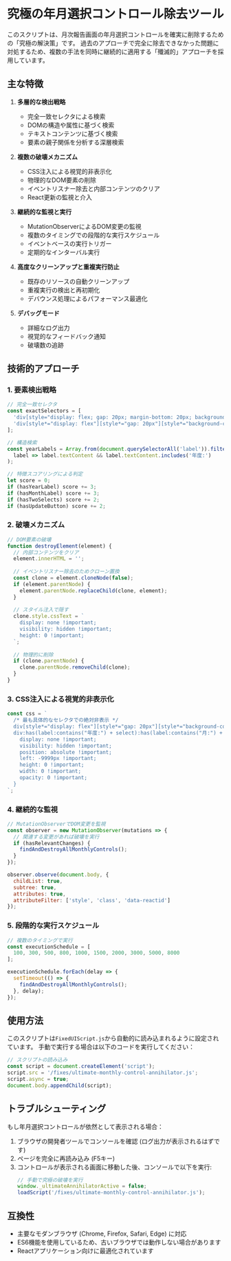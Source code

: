 # 究極の年月選択コントロール除去ツール

このスクリプトは、月次報告画面の年月選択コントロールを確実に削除するための「究極の解決策」です。
過去のアプローチで完全に除去できなかった問題に対処するため、複数の手法を同時に継続的に適用する「殲滅的」アプローチを採用しています。

## 主な特徴

1. **多層的な検出戦略**
   - 完全一致セレクタによる検索
   - DOMの構造や属性に基づく検索
   - テキストコンテンツに基づく検索
   - 要素の親子関係を分析する深層検索

2. **複数の破壊メカニズム**
   - CSS注入による視覚的非表示化
   - 物理的なDOM要素の削除
   - イベントリスナー除去と内部コンテンツのクリア
   - React更新の監視と介入

3. **継続的な監視と実行**
   - MutationObserverによるDOM変更の監視
   - 複数のタイミングでの段階的な実行スケジュール
   - イベントベースの実行トリガー
   - 定期的なインターバル実行

4. **高度なクリーンアップと重複実行防止**
   - 既存のリソースの自動クリーンアップ
   - 重複実行の検出と再初期化
   - デバウンス処理によるパフォーマンス最適化

5. **デバッグモード**
   - 詳細なログ出力
   - 視覚的なフィードバック通知
   - 破壊数の追跡

## 技術的アプローチ

### 1. 要素検出戦略

```javascript
// 完全一致セレクタ
const exactSelectors = [
  'div[style="display: flex; gap: 20px; margin-bottom: 20px; background-color: rgb(248, 249, 250); padding: 10px 15px; border-radius: 4px; border: 1px solid rgb(221, 221, 221);"]',
  'div[style*="display: flex"][style*="gap: 20px"][style*="background-color: rgb(248, 249, 250)"]'
];

// 構造検索
const yearLabels = Array.from(document.querySelectorAll('label')).filter(
  label => label.textContent && label.textContent.includes('年度:')
);

// 特徴スコアリングによる判定
let score = 0;
if (hasYearLabel) score += 3;
if (hasMonthLabel) score += 3;
if (hasTwoSelects) score += 2;
if (hasUpdateButton) score += 2;
```

### 2. 破壊メカニズム

```javascript
// DOM要素の破壊
function destroyElement(element) {
  // 内部コンテンツをクリア
  element.innerHTML = '';
  
  // イベントリスナー除去のためクローン置換
  const clone = element.cloneNode(false);
  if (element.parentNode) {
    element.parentNode.replaceChild(clone, element);
  }
  
  // スタイル注入で隠す
  clone.style.cssText = `
    display: none !important;
    visibility: hidden !important;
    height: 0 !important;
  `;
  
  // 物理的に削除
  if (clone.parentNode) {
    clone.parentNode.removeChild(clone);
  }
}
```

### 3. CSS注入による視覚的非表示化

```javascript
const css = `
  /* 最も具体的なセレクタでの絶対非表示 */
  div[style*="display: flex"][style*="gap: 20px"][style*="background-color: rgb(248, 249, 250)"],
  div:has(label:contains("年度:") + select):has(label:contains("月:") + select):has(button:contains("更新")) {
    display: none !important;
    visibility: hidden !important;
    position: absolute !important;
    left: -9999px !important;
    height: 0 !important;
    width: 0 !important;
    opacity: 0 !important;
  }
`;
```

### 4. 継続的な監視

```javascript
// MutationObserverでDOM変更を監視
const observer = new MutationObserver(mutations => {
  // 関連する変更があれば破壊を実行
  if (hasRelevantChanges) {
    findAndDestroyAllMonthlyControls();
  }
});

observer.observe(document.body, {
  childList: true,
  subtree: true,
  attributes: true,
  attributeFilter: ['style', 'class', 'data-reactid']
});
```

### 5. 段階的な実行スケジュール

```javascript
// 複数のタイミングで実行
const executionSchedule = [
  100, 300, 500, 800, 1000, 1500, 2000, 3000, 5000, 8000
];

executionSchedule.forEach(delay => {
  setTimeout(() => {
    findAndDestroyAllMonthlyControls();
  }, delay);
});
```

## 使用方法

このスクリプトは`FixedUIScript.js`から自動的に読み込まれるように設定されています。
手動で実行する場合は以下のコードを実行してください：

```javascript
// スクリプトの読み込み
const script = document.createElement('script');
script.src = '/fixes/ultimate-monthly-control-annihilator.js';
script.async = true;
document.body.appendChild(script);
```

## トラブルシューティング

もし年月選択コントロールが依然として表示される場合：

1. ブラウザの開発者ツールでコンソールを確認 (ログ出力が表示されるはずです)
2. ページを完全に再読み込み (F5キー)
3. コントロールが表示される画面に移動した後、コンソールで以下を実行:
   ```javascript
   // 手動で究極の破壊を実行
   window._ultimateAnnihilatorActive = false;
   loadScript('/fixes/ultimate-monthly-control-annihilator.js');
   ```

## 互換性

- 主要なモダンブラウザ (Chrome, Firefox, Safari, Edge) に対応
- ES6機能を使用しているため、古いブラウザでは動作しない場合があります
- Reactアプリケーション向けに最適化されています